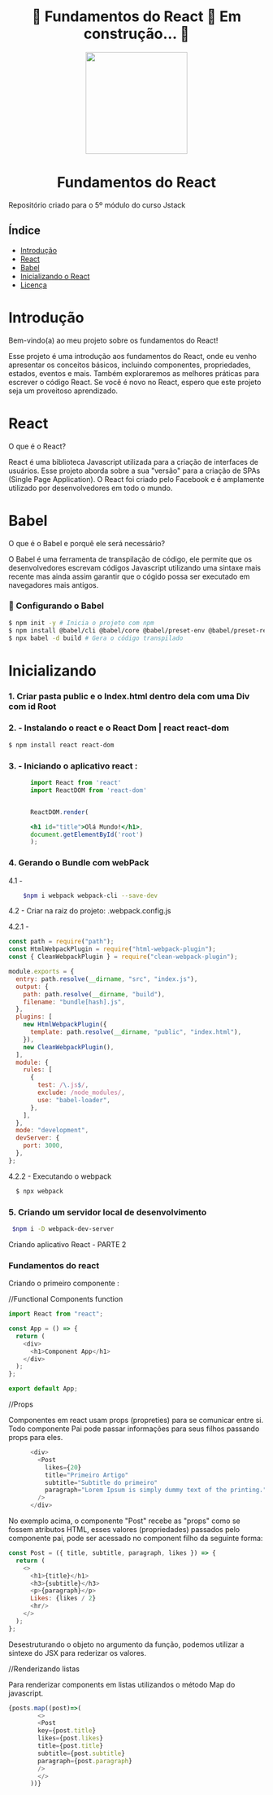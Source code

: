 <h1 align="center"> 
	🚧  Fundamentos do React 🚀 Em construção...  🚧
</h1>

<p align="center">
    <img width="200" src="https://upload.wikimedia.org/wikipedia/commons/thumb/a/a7/React-icon.svg/2300px-React-icon.svg.png">
    <h1 align="center">Fundamentos do React </h1>
    Repositório criado para o 5º módulo do curso Jstack
</p>

## Índice

- [Introdução](#introdução)
- [React](#React)
- [Babel](#Babel)
- [Inicializando o React](#Inicializando)
- [Licença](#licença)

# Introdução

Bem-vindo(a) ao meu projeto sobre os fundamentos do React!

Esse projeto é uma introdução aos fundamentos do React, onde eu venho apresentar os conceitos básicos, incluindo componentes, propriedades, estados, eventos e mais.
Também exploraremos as melhores práticas para escrever o código React.
Se você é novo no React, espero que este projeto seja um proveitoso aprendizado.

# React

O que é o React?

React é uma biblioteca Javascript utilizada para a criação de interfaces de usuários. Esse projeto aborda sobre a sua "versão" para a criação de SPAs (Single Page Application). O React foi criado pelo Facebook e é amplamente utilizado por desenvolvedores em todo o mundo.


# Babel

O que é o Babel e porquê ele será necessário?

O Babel é uma ferramenta de transpilação de código, ele permite que os desenvolvedores escrevam códigos Javascript utilizando uma sintaxe mais recente mas ainda assim garantir que o cógido possa ser executado em navegadores mais antigos.

### 🔨 Configurando o Babel

```bash
$ npm init -y # Inicia o projeto com npm
$ npm install @babel/cli @babel/core @babel/preset-env @babel/preset-react --save-dev # Instala as dependências de desenvolvimento do Babel
$ npx babel -d build # Gera o código transpilado
```

# Inicializando


### 1. Criar pasta public e o Index.html dentro dela com uma Div com id Root

### 2. - Instalando o react e o React Dom | react react-dom

```bash
$ npm install react react-dom
```

### 3. - Iniciando o aplicativo react :

```jsx
      import React from 'react'
      import ReactDOM from 'react-dom'


      ReactDOM.render(

      <h1 id="title">Olá Mundo!</h1>,
      document.getElementById('root')
      );
```

### 4. Gerando o Bundle com webPack

  4.1 -
  ```bash
      $npm i webpack webpack-cli --save-dev
  ``` 
  
4.2 - Criar na raiz do projeto: .webpack.config.js  

4.2.1 -
        
  ```javascript
  const path = require("path");
  const HtmlWebpackPlugin = require("html-webpack-plugin");
  const { CleanWebpackPlugin } = require("clean-webpack-plugin");

  module.exports = {
    entry: path.resolve(__dirname, "src", "index.js"),
    output: {
      path: path.resolve(__dirname, "build"),
      filename: "bundle[hash].js",
    },
    plugins: [
      new HtmlWebpackPlugin({
        template: path.resolve(__dirname, "public", "index.html"),
      }),
      new CleanWebpackPlugin(),
    ],
    module: {
      rules: [
        {
          test: /\.js$/,
          exclude: /node_modules/,
          use: "babel-loader",
        },
      ],
    },
    mode: "development",
    devServer: {
      port: 3000,
    },
  };
  ```
  4.2.2 - Executando o webpack
  ```bash
    $ npx webpack
  ```
                

              

### 5. Criando um servidor local de desenvolvimento

 ```bash
  $npm i -D webpack-dev-server
 ```

Criando aplicativo React - PARTE 2

### Fundamentos do react

Criando o primeiro componente :

//Functional Components
function

```javascript
import React from "react";

const App = () => {
  return (
    <div>
      <h1>Component App</h1>
    </div>
  );
};

export default App;
```

//Props

Componentes em react usam props (propreties) para se comunicar entre si. Todo componente Pai pode passar informações para seus filhos passando props para eles. 

```javascript
      <div>
        <Post
          likes={20}
          title="Primeiro Artigo"
          subtitle="Subtitle do primeiro"
          paragraph="Lorem Ipsum is simply dummy text of the printing."
        />
      </div>
```

No exemplo acima, o componente "Post" recebe as "props" como se fossem atributos HTML, esses valores (propriedades) passados pelo componente pai, pode ser acessado no component filho da seguinte forma: 

```javascript
const Post = ({ title, subtitle, paragraph, likes }) => {
  return (
    <>
      <h1>{title}</h1>
      <h3>{subtitle}</h3>
      <p>{paragraph}</p>
      Likes: {likes / 2}
      <hr/>
    </>
  );
};
```

Desestruturando o objeto no argumento da função, podemos utilizar a sintexe do JSX para rederizar os valores.

//Renderizando listas

Para renderizar components em listas utilizandos o método Map do javascript.

```javascript
{posts.map((post)=>(
        <>
        <Post
        key={post.title}
        likes={post.likes}
        title={post.title}
        subtitle={post.subtitle}
        paragraph={post.paragraph}
        />
        </>
      ))}
```

